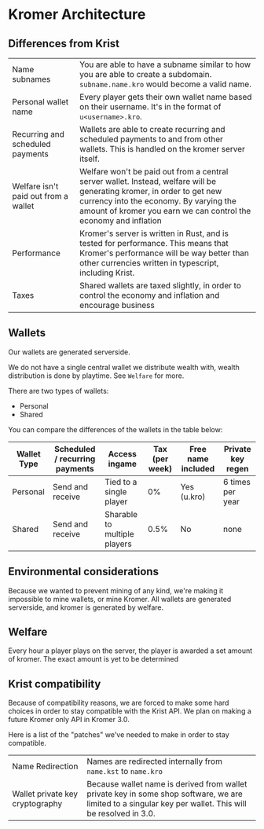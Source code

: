 # Kromer Architecture

## Differences from Krist
|                                      |                                                                                                                                                                                                                                      |
| ------------------------------------ | ------------------------------------------------------------------------------------------------------------------------------------------------------------------------------------------------------------------------------------ |
| Name subnames                        | You are able to have a subname similar to how you are able to create a subdomain. `subname.name.kro` would become a valid name.                                                                                                      |
| Personal wallet name                 | Every player gets their own wallet name based on their username. It's in the format of `u<username>.kro`.                                                                                                                            |
| Recurring and scheduled payments     | Wallets are able to create recurring and scheduled payments to and from other wallets. This is handled on the kromer server itself.                                                                                                  |
| Welfare isn't paid out from a wallet | Welfare won't be paid out from a central server wallet. Instead, welfare will be generating kromer, in order to get new currency into the economy. By varying the amount of kromer you earn we can control the economy and inflation |
| Performance                          | Kromer's server is written in Rust, and is tested for performance. This means that Kromer's performance will be way better than other currencies written in typescript, including Krist.                                             |
| Taxes                                | Shared wallets are taxed slightly, in order to control the economy and inflation and encourage business                                                                                                                              |

## Wallets
Our wallets are generated serverside.

We do not have a single central wallet we distribute wealth with, wealth distribution is done by playtime. See `Welfare` for more.

There are two types of wallets:
- Personal
- Shared

You can compare the differences of the wallets in the table below:

| Wallet Type | Scheduled / recurring payments | Access ingame                | Tax (per week) | Free name included    | Private key regen |
| ----------- | ------------------------------ | ---------------------------- | -------------- | --------------------- | ----------------- |
| Personal    | Send and receive               | Tied to a single player      | 0%             | Yes (u<username>.kro) | 6 times per year  |
| Shared      | Send and receive               | Sharable to multiple players | 0.5%           | No                    | none              |

## Environmental considerations
Because we wanted to prevent mining of any kind, we're making it impossible to mine wallets, or mine Kromer. All wallets are generated serverside, and kromer is generated by welfare.

## Welfare
Every hour a player plays on the server, the player is awarded a set amount of kromer.
The exact amount is yet to be determined

## Krist compatibility
Because of compatibility reasons, we are forced to make some hard choices in order to stay compatible with the Krist API.
We plan on making a future Kromer only API in Kromer 3.0.

Here is a list of the "patches" we've needed to make in order to stay compatible.

|                                 |                                                                                                                                                          |
| ------------------------------- | -------------------------------------------------------------------------------------------------------------------------------------------------------- |
| Name Redirection                | Names are redirected internally from `name.kst` to `name.kro`                                                                                            |
| Wallet private key cryptography | Because wallet name is derived from wallet private key in some shop software, we are limited to a singular key per wallet. This will be resolved in 3.0. |